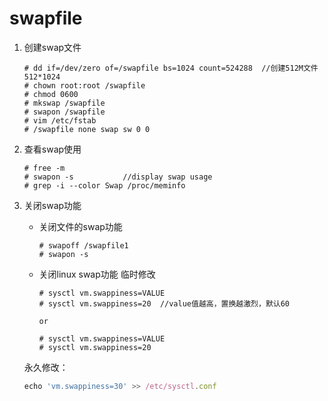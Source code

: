 # swapfile
1. 创建swap文件

	```
	# dd if=/dev/zero of=/swapfile bs=1024 count=524288  //创建512M文件 	512*1024
	# chown root:root /swapfile
	# chmod 0600
	# mkswap /swapfile
	# swapon /swapfile
	# vim /etc/fstab
	# /swapfile none swap sw 0 0
	```
2. 查看swap使用
	```
	# free -m
	# swapon -s           //display swap usage
	# grep -i --color Swap /proc/meminfo
	```
3. 关闭swap功能
	- 关闭文件的swap功能
	  ```
	  # swapoff /swapfile1
	  # swapon -s
	  ```
	- 关闭linux swap功能
	  临时修改
	  ```
	  # sysctl vm.swappiness=VALUE
	  # sysctl vm.swappiness=20  //value值越高，置换越激烈，默认60

	  or
	  
	  # sysctl vm.swappiness=VALUE
	  # sysctl vm.swappiness=20
	  ```
     永久修改：
     
     ```js
     echo 'vm.swappiness=30' >> /etc/sysctl.conf
     ```